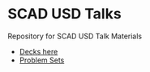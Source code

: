 # SCAD USD Talks

Repository for SCAD USD Talk Materials

- [Decks here](./presentations/README.md)
- [Problem Sets](./problem_sets/README.md)
